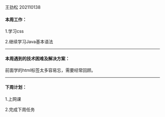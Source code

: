 王劲松 202110138

#### 本周工作：

1.学习css

2.继续学习Java基本语法

* * *

#### 本周遇到的技术困难及解决方案：

前面学的html标签太多容易忘，需要经常回顾。

* * *

<h4>下周计划：</h4>

1.上网课

2.完成下周任务
